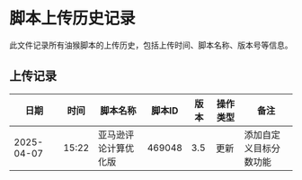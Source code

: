 # 脚本上传历史记录

此文件记录所有油猴脚本的上传历史，包括上传时间、脚本名称、版本号等信息。

## 上传记录

| 日期 | 时间 | 脚本名称 | 脚本ID | 版本 | 操作类型 | 备注 |
|------|------|---------|-------|------|---------|------|
| 2025-04-07 | 15:22 | 亚马逊评论计算优化版 | 469048 | 3.5 | 更新 | 添加自定义目标分数功能 |
